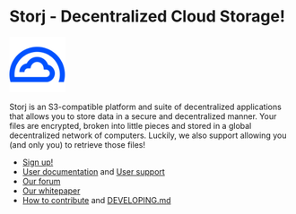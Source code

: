 # Storj - Decentralized Cloud Storage!

<img src="https://github.com/storj/storj/raw/main/resources/logo.png" width="100">

Storj is an S3-compatible platform and suite of decentralized applications that
allows you to store data in a secure and decentralized manner. Your files are
encrypted, broken into little pieces and stored in a global decentralized
network of computers. Luckily, we also support allowing you (and only you) to
retrieve those files!

* [Sign up!](https://www.storj.io)
* [User documentation](https://docs.storj.io) and [User support](https://supportdcs.storj.io)
* [Our forum](https://forum.storj.io)
* [Our whitepaper](https://www.storj.io/storjv3.pdf)
* [How to contribute](https://github.com/storj/storj/wiki) and [DEVELOPING.md](https://github.com/storj/storj/blob/main/DEVELOPING.md)

